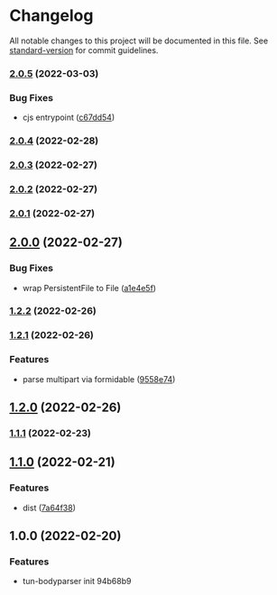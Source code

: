 # Changelog

All notable changes to this project will be documented in this file. See [standard-version](https://github.com/conventional-changelog/standard-version) for commit guidelines.

### [2.0.5](https://github.com/tunframework/tun-bodyparser/compare/v2.0.4...v2.0.5) (2022-03-03)


### Bug Fixes

* cjs entrypoint ([c67dd54](https://github.com/tunframework/tun-bodyparser/commit/c67dd5437adfc0fba7ac6457e92156629164b45f))

### [2.0.4](https://github.com/tunframework/tun-bodyparser/compare/v2.0.3...v2.0.4) (2022-02-28)

### [2.0.3](https://github.com/tunframework/tun-bodyparser/compare/v2.0.2...v2.0.3) (2022-02-27)

### [2.0.2](https://github.com/tunframework/tun-bodyparser/compare/v2.0.0...v2.0.2) (2022-02-27)

### [2.0.1](https://github.com/tunframework/tun-bodyparser/compare/v2.0.0...v2.0.1) (2022-02-27)

## [2.0.0](https://github.com/tunframework/tun-bodyparser/compare/v1.2.2...v2.0.0) (2022-02-27)


### Bug Fixes

* wrap PersistentFile to File ([a1e4e5f](https://github.com/tunframework/tun-bodyparser/commit/a1e4e5f0f96ff98677ead0764d5014ef0e683dc6))

### [1.2.2](https://github.com/tunframework/tun-bodyparser/compare/v1.2.1...v1.2.2) (2022-02-26)

### [1.2.1](https://github.com/tunframework/tun-bodyparser/compare/v1.2.0...v1.2.1) (2022-02-26)


### Features

* parse multipart via formidable ([9558e74](https://github.com/tunframework/tun-bodyparser/commit/9558e74039555729f374072dbb37cd8f183f45c1))

## [1.2.0](https://github.com/tunframework/tun-bodyparser/compare/v1.1.1...v1.2.0) (2022-02-26)

### [1.1.1](https://github.com/tunframework/tun-bodyparser/compare/v1.1.0...v1.1.1) (2022-02-23)

## [1.1.0](https://github.com/tunframework/tun-bodyparser/compare/v1.0.0...v1.1.0) (2022-02-21)


### Features

* dist ([7a64f38](https://github.com/tunframework/tun-bodyparser/commit/7a64f38bf25594708101cb4c9d6ba2794dbe515b))

## 1.0.0 (2022-02-20)


### Features

* tun-bodyparser init 94b68b9
